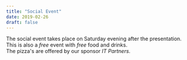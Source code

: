 ```yaml
---
title: "Social Event"
date: 2019-02-26
draft: false
---
```


The social event takes place on Saturday evening after the presentation.  
This is also a _free_ event with _free_ food and drinks.  
The pizza's are offered by our sponsor _IT Partners_.  

